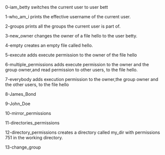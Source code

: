 


0-iam_betty			switches the current user to user bett

1-who_am_i			prints the effective username of the current user.

2-groups			prints all the groups the current user is part of.

3-new_owner			changes the owner of a file hello to the user betty.

4-empty				creates an empty file called hello.

5-execute			adds execute permission to the owner of the file hello

6-multiple_permissions		adds execute permission to the owner and the group owner,and read permission to other users, to the file hello.

7-everybody			adds execution permission to the owner,the group owner and the other users, to the file hello

8-James_Bond

9-John_Doe

10-mirror_permissions

11-directories_permissions

12-directory_permissions	creates a directory called my_dir with permissions 751 in the working directory.

13-change_group

